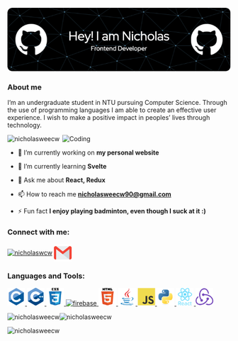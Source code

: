 <img src='res/github-header-image-2.png' width=1200></img>
<h3>About me</h3>
<p align="left">I’m an undergraduate student in NTU pursuing Computer Science. Through the use of programming languages I am able to create an effective user experience. I wish to make a positive impact in peoples’ lives through technology.</p>
<img align='right' alt='Coding' width='380' src='https://media2.giphy.com/media/qgQUggAC3Pfv687qPC/giphy.gif'>

<p align="left"> <img src="https://komarev.com/ghpvc/?username=nicholasweecw&label=Profile%20views&color=0e75b6&style=flat" alt="nicholasweecw" /> </p>

- 🔭 I’m currently working on **my personal website**

- 🌱 I’m currently learning **Svelte**

- 💬 Ask me about **React, Redux**

- 📫 How to reach me **nicholasweecw90@gmail.com**

- ⚡ Fun fact **I enjoy playing badminton, even though I suck at it :)**

<h3 align="left">Connect with me:</h3>
<p align="left">
<a href="https://linkedin.com/in/nicholaswcw" target="blank"><img align="center" src="https://raw.githubusercontent.com/rahuldkjain/github-profile-readme-generator/master/src/images/icons/Social/linked-in-alt.svg" alt="nicholaswcw" height="30" width="40" /></a>
<a href="mailto:nicholasweecw90@gmail.com" target="blank"><img align="center" src="res/gmail.png" alt="Gmail icon" width="40" /></a>
</p>

<h3 align="left">Languages and Tools:</h3>
<p align="left"> <a href="https://www.cprogramming.com/" target="_blank" rel="noreferrer"> <img src="https://raw.githubusercontent.com/devicons/devicon/master/icons/c/c-original.svg" alt="c" width="40" height="40"/> </a> <a href="https://www.w3schools.com/cpp/" target="_blank" rel="noreferrer"> <img src="https://raw.githubusercontent.com/devicons/devicon/master/icons/cplusplus/cplusplus-original.svg" alt="cplusplus" width="40" height="40"/> </a> <a href="https://www.w3schools.com/css/" target="_blank" rel="noreferrer"> <img src="https://raw.githubusercontent.com/devicons/devicon/master/icons/css3/css3-original-wordmark.svg" alt="css3" width="40" height="40"/> </a> <a href="https://firebase.google.com/" target="_blank" rel="noreferrer"> <img src="https://www.vectorlogo.zone/logos/firebase/firebase-icon.svg" alt="firebase" width="40" height="40"/> </a> <a href="https://www.w3.org/html/" target="_blank" rel="noreferrer"> <img src="https://raw.githubusercontent.com/devicons/devicon/master/icons/html5/html5-original-wordmark.svg" alt="html5" width="40" height="40"/> </a> <a href="https://www.java.com" target="_blank" rel="noreferrer"> <img src="https://raw.githubusercontent.com/devicons/devicon/master/icons/java/java-original.svg" alt="java" width="40" height="40"/> </a> <a href="https://developer.mozilla.org/en-US/docs/Web/JavaScript" target="_blank" rel="noreferrer"> <img src="https://raw.githubusercontent.com/devicons/devicon/master/icons/javascript/javascript-original.svg" alt="javascript" width="40" height="40"/> </a> <a href="https://www.python.org" target="_blank" rel="noreferrer"> <img src="https://raw.githubusercontent.com/devicons/devicon/master/icons/python/python-original.svg" alt="python" width="40" height="40"/> </a> <a href="https://reactjs.org/" target="_blank" rel="noreferrer"> <img src="https://raw.githubusercontent.com/devicons/devicon/master/icons/react/react-original-wordmark.svg" alt="react" width="40" height="40"/> </a> <a href="https://redux.js.org" target="_blank" rel="noreferrer"> <img src="https://raw.githubusercontent.com/devicons/devicon/master/icons/redux/redux-original.svg" alt="redux" width="40" height="40"/> </a> </p>

<p><img align="left" src="https://github-readme-stats.vercel.app/api/top-langs?username=nicholasweecw&show_icons=true&locale=en&layout=compact" alt="nicholasweecw" /></p>

<p>&nbsp;<img align="left" src="https://github-readme-stats.vercel.app/api?username=nicholasweecw&show_icons=true&locale=en" alt="nicholasweecw" /></p>

<p><img align="left" src="https://github-readme-streak-stats.herokuapp.com/?user=nicholasweecw&" alt="nicholasweecw" /></p>
